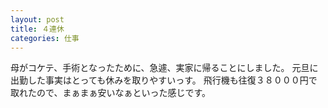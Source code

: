 ```yaml
---
layout: post
title: ４連休
categories: 仕事
---
```


母がコケテ、手術となったために、急遽、実家に帰ることにしました。
元旦に出勤した事実はとっても休みを取りやすいっす。
飛行機も往復３８０００円で取れたので、まぁまぁ安いなぁといった感じです。

